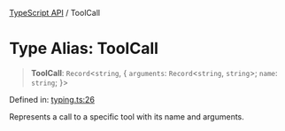 [TypeScript API](../index.md) / ToolCall

# Type Alias: ToolCall

> **ToolCall**: `Record`\<`string`, \{ `arguments`: `Record`\<`string`, `string`\>; `name`: `string`; \}\>

Defined in: [typing.ts:26](https://github.com/adap/flower/blob/0a8a2219007e2bbfc1082df3392f666e281d1516/intelligence/ts/src/typing.ts#L26)

Represents a call to a specific tool with its name and arguments.
